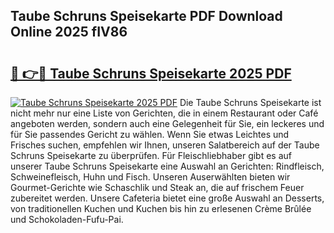 ## Taube Schruns Speisekarte PDF Download Online 2025 fIV86

# <h2><a href="http://gc8kcpe.nevu.top/?p=Taube+Schruns+Speisekarte">🔗 👉🔴 Taube Schruns Speisekarte 2025 PDF</a></h2>

[![Taube Schruns Speisekarte 2025 PDF](https://i.imgur.com/dBaPXMq.png)](http://gc8kcpe.nevu.top/?p=Taube+Schruns+Speisekarte)
Die Taube Schruns Speisekarte ist nicht mehr nur eine Liste von Gerichten, die in einem Restaurant oder Café angeboten werden, sondern auch eine Gelegenheit für Sie, ein leckeres und für Sie passendes Gericht zu wählen. Wenn Sie etwas Leichtes und Frisches suchen, empfehlen wir Ihnen, unseren Salatbereich auf der Taube Schruns Speisekarte zu überprüfen. Für Fleischliebhaber gibt es auf unserer Taube Schruns Speisekarte eine Auswahl an Gerichten: Rindfleisch, Schweinefleisch, Huhn und Fisch. Unseren Auserwählten bieten wir Gourmet-Gerichte wie Schaschlik und Steak an, die auf frischem Feuer zubereitet werden. Unsere Cafeteria bietet eine große Auswahl an Desserts, von traditionellen Kuchen und Kuchen bis hin zu erlesenen Crème Brûlée und Schokoladen-Fufu-Pai.
